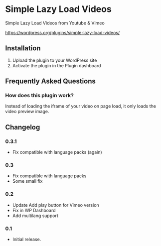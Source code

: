 # Simple Lazy Load Videos
Simple Lazy Load Videos from Youtube & Vimeo

https://wordpress.org/plugins/simple-lazy-load-videos/

## Installation
1. Upload the plugin to your WordPress site
2. Activate the plugin in the Plugin dashboard

## Frequently Asked Questions
### How does this plugin work?
Instead of loading the iframe of your video on page load, it only loads the video preview image.

## Changelog
### 0.3.1
* Fix compatible with language packs (again)

### 0.3
* Fix compatible with language packs
* Some small fix

### 0.2
* Update Add play button for Vimeo version
* Fix in WP Dashboard
* Add multilang support

### 0.1
* Initial release.
